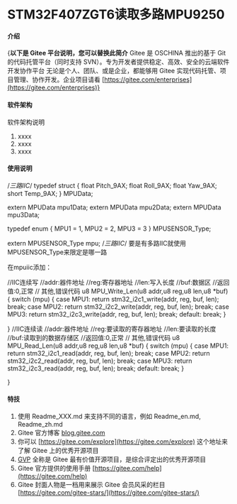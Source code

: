 # STM32F407ZGT6读取多路MPU9250

#### 介绍
{**以下是 Gitee 平台说明，您可以替换此简介**
Gitee 是 OSCHINA 推出的基于 Git 的代码托管平台（同时支持 SVN）。专为开发者提供稳定、高效、安全的云端软件开发协作平台
无论是个人、团队、或是企业，都能够用 Gitee 实现代码托管、项目管理、协作开发。企业项目请看 [https://gitee.com/enterprises](https://gitee.com/enterprises)}

#### 软件架构
软件架构说明

1.  xxxx
2.  xxxx
3.  xxxx

#### 使用说明

/*三路IIC*/
typedef struct {
    float Pitch_9AX;
    float Roll_9AX;
    float Yaw_9AX;
    short Temp_9AX;
} MPUData;

extern MPUData mpu1Data;
extern MPUData mpu2Data;
extern MPUData mpu3Data;

typedef enum {
    MPU1 = 1,
    MPU2 = 2,
    MPU3 = 3
} MPUSENSOR_Type;

extern MPUSENSOR_Type mpu;
/*三路IIC*/
要是有多路IIC就使用MPUSENSOR_Type来限定是哪一路

在mpuiic添加：

//IIC连续写
//addr:器件地址
//reg:寄存器地址
//len:写入长度
//buf:数据区
//返回值:0,正常
//    其他,错误代码
u8 MPU_Write_Len(u8 addr,u8 reg,u8 len,u8 *buf)
{
    switch (mpu) {
        case MPU1:
        	return stm32_i2c1_write(addr, reg, buf, len);
            break;
        case MPU2:
			return stm32_i2c2_write(addr, reg, buf, len);
            break;
        case MPU3:
        	return stm32_i2c3_write(addr, reg, buf, len);
            break;
        default:
            break;
    }

}
//IIC连续读
//addr:器件地址
//reg:要读取的寄存器地址
//len:要读取的长度
//buf:读取到的数据存储区
//返回值:0,正常
//    其他,错误代码
u8 MPU_Read_Len(u8 addr,u8 reg,u8 len,u8 *buf)
{
    switch (mpu) {
        case MPU1:
        	return stm32_i2c1_read(addr, reg, buf, len);
            break;
        case MPU2:
        	return stm32_i2c2_read(addr, reg, buf, len);
            break;
        case MPU3:
        	return stm32_i2c3_read(addr, reg, buf, len);
            break;
        default:
            break;
    }

}


#### 特技

1.  使用 Readme\_XXX.md 来支持不同的语言，例如 Readme\_en.md, Readme\_zh.md
2.  Gitee 官方博客 [blog.gitee.com](https://blog.gitee.com)
3.  你可以 [https://gitee.com/explore](https://gitee.com/explore) 这个地址来了解 Gitee 上的优秀开源项目
4.  [GVP](https://gitee.com/gvp) 全称是 Gitee 最有价值开源项目，是综合评定出的优秀开源项目
5.  Gitee 官方提供的使用手册 [https://gitee.com/help](https://gitee.com/help)
6.  Gitee 封面人物是一档用来展示 Gitee 会员风采的栏目 [https://gitee.com/gitee-stars/](https://gitee.com/gitee-stars/)
